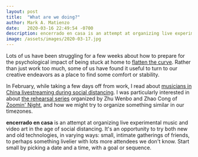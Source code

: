 ```yaml
---
layout: post
title:  "What are we doing?"
author: Mark A. Matienzo
date:   2020-03-16 22:49:54 -0700
description: encerrado en casa is an attempt at organizing live experimental music and video art in the age of social distancing.
image: /assets/images/2020-03-17.jpg
---
```


Lots of us have been struggling for a few weeks about how to prepare for the psychological impact of being stuck at home to [flatten the curve](https://www.flattenthecurve.com/). Rather than just work too much, some of us have found it useful to turn to our creative endeavors as a place to find some comfort or stability.

In February, while taking a few days off from work, I read about [musicians in China livestreaming during social distancing](https://radiichina.com/amidst-coronavirus-lockdown-musicians-in-china-livestream-the-party/). I was particularly interested in about [the rehearsal series](https://cdm.link/2020/02/coronavirus-online-music-streaming/) organized by Zhu Wenbo and Zhao Cong of [Zoomin' Night](https://zoominnight.bandcamp.com/), and how we might try to organize something similar in our timezones.

**encerrado en casa** is an attempt at organizing live experimental music and video art in the age of social distancing. It's an opportunity to try both new and old technologies, in varying ways: small, intimate gatherings of friends, to perhaps something livelier with lots more attendees we don't know. Start  small by picking a date and a time, with a goal or sequence.
